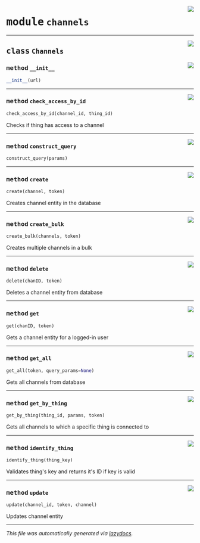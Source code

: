 <!-- markdownlint-disable -->

<a href="https://github.com/mainflux/sdk-py/blob/main/lib/channels.py#L0"><img align="right" style="float:right;" src="https://img.shields.io/badge/-source-cccccc?style=flat-square"></a>

# <kbd>module</kbd> `channels`






---

<a href="https://github.com/mainflux/sdk-py/blob/main/lib/channels.py#L7"><img align="right" style="float:right;" src="https://img.shields.io/badge/-source-cccccc?style=flat-square"></a>

## <kbd>class</kbd> `Channels`




<a href="https://github.com/mainflux/sdk-py/blob/main/lib/channels.py#L8"><img align="right" style="float:right;" src="https://img.shields.io/badge/-source-cccccc?style=flat-square"></a>

### <kbd>method</kbd> `__init__`

```python
__init__(url)
```








---

<a href="https://github.com/mainflux/sdk-py/blob/main/lib/channels.py#L120"><img align="right" style="float:right;" src="https://img.shields.io/badge/-source-cccccc?style=flat-square"></a>

### <kbd>method</kbd> `check_access_by_id`

```python
check_access_by_id(channel_id, thing_id)
```

Checks if thing has access to a channel 

---

<a href="https://github.com/mainflux/sdk-py/blob/main/lib/channels.py#L57"><img align="right" style="float:right;" src="https://img.shields.io/badge/-source-cccccc?style=flat-square"></a>

### <kbd>method</kbd> `construct_query`

```python
construct_query(params)
```





---

<a href="https://github.com/mainflux/sdk-py/blob/main/lib/channels.py#L11"><img align="right" style="float:right;" src="https://img.shields.io/badge/-source-cccccc?style=flat-square"></a>

### <kbd>method</kbd> `create`

```python
create(channel, token)
```

Creates channel entity in the database 

---

<a href="https://github.com/mainflux/sdk-py/blob/main/lib/channels.py#L28"><img align="right" style="float:right;" src="https://img.shields.io/badge/-source-cccccc?style=flat-square"></a>

### <kbd>method</kbd> `create_bulk`

```python
create_bulk(channels, token)
```

Creates multiple channels in a bulk 

---

<a href="https://github.com/mainflux/sdk-py/blob/main/lib/channels.py#L109"><img align="right" style="float:right;" src="https://img.shields.io/badge/-source-cccccc?style=flat-square"></a>

### <kbd>method</kbd> `delete`

```python
delete(chanID, token)
```

Deletes a channel entity from database 

---

<a href="https://github.com/mainflux/sdk-py/blob/main/lib/channels.py#L44"><img align="right" style="float:right;" src="https://img.shields.io/badge/-source-cccccc?style=flat-square"></a>

### <kbd>method</kbd> `get`

```python
get(chanID, token)
```

Gets a channel entity for a logged-in user 

---

<a href="https://github.com/mainflux/sdk-py/blob/main/lib/channels.py#L67"><img align="right" style="float:right;" src="https://img.shields.io/badge/-source-cccccc?style=flat-square"></a>

### <kbd>method</kbd> `get_all`

```python
get_all(token, query_params=None)
```

Gets all channels from database 

---

<a href="https://github.com/mainflux/sdk-py/blob/main/lib/channels.py#L81"><img align="right" style="float:right;" src="https://img.shields.io/badge/-source-cccccc?style=flat-square"></a>

### <kbd>method</kbd> `get_by_thing`

```python
get_by_thing(thing_id, params, token)
```

Gets all channels to which a specific thing is connected to 

---

<a href="https://github.com/mainflux/sdk-py/blob/main/lib/channels.py#L134"><img align="right" style="float:right;" src="https://img.shields.io/badge/-source-cccccc?style=flat-square"></a>

### <kbd>method</kbd> `identify_thing`

```python
identify_thing(thing_key)
```

Validates thing's key and returns it's ID if key is valid 

---

<a href="https://github.com/mainflux/sdk-py/blob/main/lib/channels.py#L95"><img align="right" style="float:right;" src="https://img.shields.io/badge/-source-cccccc?style=flat-square"></a>

### <kbd>method</kbd> `update`

```python
update(channel_id, token, channel)
```

Updates channel entity 




---

_This file was automatically generated via [lazydocs](https://github.com/ml-tooling/lazydocs)._
